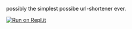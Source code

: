 possibly the simplest possibe url-shortener ever.


[![Run on Repl.it](https://repl.it/badge/github/huangsam/ultimate-python)](https://replit.com/@Eddie13S/API-url-shortener#main.py)
